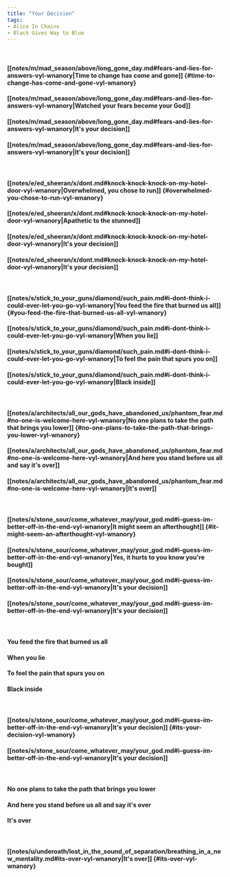 ```yaml
---
title: "Your Decision"
tags:
- Alice In Chains
- Black Gives Way to Blue
---
```

&nbsp;
#### [[notes/m/mad_season/above/long_gone_day.md#fears-and-lies-for-answers-vyl-wnanory|Time to change has come and gone]] {#time-to-change-has-come-and-gone-vyl-wnanory}
#### [[notes/m/mad_season/above/long_gone_day.md#fears-and-lies-for-answers-vyl-wnanory|Watched your fears become your God]]
#### [[notes/m/mad_season/above/long_gone_day.md#fears-and-lies-for-answers-vyl-wnanory|It's your decision]]
#### [[notes/m/mad_season/above/long_gone_day.md#fears-and-lies-for-answers-vyl-wnanory|It's your decision]]
&nbsp;
#### [[notes/e/ed_sheeran/x/dont.md#knock-knock-knock-on-my-hotel-door-vyl-wnanory|Overwhelmed, you chose to run]] {#overwhelmed-you-chose-to-run-vyl-wnanory}
#### [[notes/e/ed_sheeran/x/dont.md#knock-knock-knock-on-my-hotel-door-vyl-wnanory|Apathetic to the stunned]]
#### [[notes/e/ed_sheeran/x/dont.md#knock-knock-knock-on-my-hotel-door-vyl-wnanory|It's your decision]]
#### [[notes/e/ed_sheeran/x/dont.md#knock-knock-knock-on-my-hotel-door-vyl-wnanory|It's your decision]]
&nbsp;
#### [[notes/s/stick_to_your_guns/diamond/such_pain.md#i-dont-think-i-could-ever-let-you-go-vyl-wnanory|You feed the fire that burned us all]] {#you-feed-the-fire-that-burned-us-all-vyl-wnanory}
#### [[notes/s/stick_to_your_guns/diamond/such_pain.md#i-dont-think-i-could-ever-let-you-go-vyl-wnanory|When you lie]]
#### [[notes/s/stick_to_your_guns/diamond/such_pain.md#i-dont-think-i-could-ever-let-you-go-vyl-wnanory|To feel the pain that spurs you on]]
#### [[notes/s/stick_to_your_guns/diamond/such_pain.md#i-dont-think-i-could-ever-let-you-go-vyl-wnanory|Black inside]]
&nbsp;
#### [[notes/a/architects/all_our_gods_have_abandoned_us/phantom_fear.md#no-one-is-welcome-here-vyl-wnanory|No one plans to take the path that brings you lower]] {#no-one-plans-to-take-the-path-that-brings-you-lower-vyl-wnanory}
#### [[notes/a/architects/all_our_gods_have_abandoned_us/phantom_fear.md#no-one-is-welcome-here-vyl-wnanory|And here you stand before us all and say it's over]]
#### [[notes/a/architects/all_our_gods_have_abandoned_us/phantom_fear.md#no-one-is-welcome-here-vyl-wnanory|It's over]]
&nbsp;
#### [[notes/s/stone_sour/come_whatever_may/your_god.md#i-guess-im-better-off-in-the-end-vyl-wnanory|It might seem an afterthought]] {#it-might-seem-an-afterthought-vyl-wnanory}
#### [[notes/s/stone_sour/come_whatever_may/your_god.md#i-guess-im-better-off-in-the-end-vyl-wnanory|Yes, it hurts to you know you're bought]]
#### [[notes/s/stone_sour/come_whatever_may/your_god.md#i-guess-im-better-off-in-the-end-vyl-wnanory|It's your decision]]
#### [[notes/s/stone_sour/come_whatever_may/your_god.md#i-guess-im-better-off-in-the-end-vyl-wnanory|It's your decision]]
&nbsp;
#### You feed the fire that burned us all
#### When you lie
#### To feel the pain that spurs you on
#### Black inside
&nbsp;
#### [[notes/s/stone_sour/come_whatever_may/your_god.md#i-guess-im-better-off-in-the-end-vyl-wnanory|It's your decision]] {#its-your-decision-vyl-wnanory}
#### [[notes/s/stone_sour/come_whatever_may/your_god.md#i-guess-im-better-off-in-the-end-vyl-wnanory|It's your decision]]
&nbsp;
#### No one plans to take the path that brings you lower
#### And here you stand before us all and say it's over
#### It's over
&nbsp;
#### [[notes/u/underoath/lost_in_the_sound_of_separation/breathing_in_a_new_mentality.md#its-over-vyl-wnanory|It's over]] {#its-over-vyl-wnanory}
